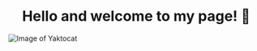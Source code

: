 <h1 align=center>Hello and welcome to my page! 🗿</h1>

![Image of Yaktocat](https://octodex.github.com/images/baracktocat.jpg)
